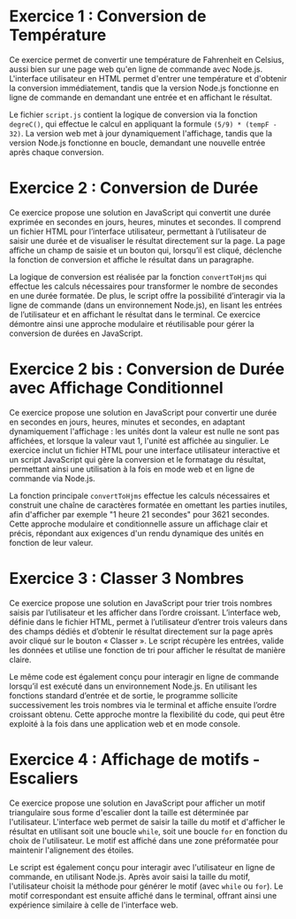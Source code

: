 # Exercice 1 : Conversion de Température

Ce exercice permet de convertir une température de Fahrenheit en Celsius, aussi bien sur une page web qu'en ligne de commande avec Node.js. L'interface utilisateur en HTML permet d'entrer une température et d'obtenir la conversion immédiatement, tandis que la version Node.js fonctionne en ligne de commande en demandant une entrée et en affichant le résultat.

Le fichier `script.js` contient la logique de conversion via la fonction `degreC()`, qui effectue le calcul en appliquant la formule `(5/9) * (tempF - 32)`. La version web met à jour dynamiquement l'affichage, tandis que la version Node.js fonctionne en boucle, demandant une nouvelle entrée après chaque conversion.

# Exercice 2 : Conversion de Durée

Ce exercice propose une solution en JavaScript qui convertit une durée exprimée en secondes en jours, heures, minutes et secondes. Il comprend un fichier HTML pour l’interface utilisateur, permettant à l’utilisateur de saisir une durée et de visualiser le résultat directement sur la page. La page affiche un champ de saisie et un bouton qui, lorsqu’il est cliqué, déclenche la fonction de conversion et affiche le résultat dans un paragraphe.

La logique de conversion est réalisée par la fonction `convertToHjms` qui effectue les calculs nécessaires pour transformer le nombre de secondes en une durée formatée. De plus, le script offre la possibilité d’interagir via la ligne de commande (dans un environnement Node.js), en lisant les entrées de l’utilisateur et en affichant le résultat dans le terminal. Ce exercice démontre ainsi une approche modulaire et réutilisable pour gérer la conversion de durées en JavaScript.



# Exercice 2 bis : Conversion de Durée avec Affichage Conditionnel

Ce exercice propose une solution en JavaScript pour convertir une durée en secondes en jours, heures, minutes et secondes, en adaptant dynamiquement l'affichage : les unités dont la valeur est nulle ne sont pas affichées, et lorsque la valeur vaut 1, l'unité est affichée au singulier. Le exercice inclut un fichier HTML pour une interface utilisateur interactive et un script JavaScript qui gère la conversion et le formatage du résultat, permettant ainsi une utilisation à la fois en mode web et en ligne de commande via Node.js.

La fonction principale `convertToHjms` effectue les calculs nécessaires et construit une chaîne de caractères formatée en omettant les parties inutiles, afin d'afficher par exemple "1 heure 21 secondes" pour 3621 secondes. Cette approche modulaire et conditionnelle assure un affichage clair et précis, répondant aux exigences d'un rendu dynamique des unités en fonction de leur valeur.


# Exercice 3 : Classer 3 Nombres

Ce exercice propose une solution en JavaScript pour trier trois nombres saisis par l’utilisateur et les afficher dans l’ordre croissant. L’interface web, définie dans le fichier HTML, permet à l’utilisateur d’entrer trois valeurs dans des champs dédiés et d’obtenir le résultat directement sur la page après avoir cliqué sur le bouton « Classer ». Le script récupère les entrées, valide les données et utilise une fonction de tri pour afficher le résultat de manière claire.

Le même code est également conçu pour interagir en ligne de commande lorsqu’il est exécuté dans un environnement Node.js. En utilisant les fonctions standard d’entrée et de sortie, le programme sollicite successivement les trois nombres via le terminal et affiche ensuite l’ordre croissant obtenu. Cette approche montre la flexibilité du code, qui peut être exploité à la fois dans une application web et en mode console.


# Exercice 4 : Affichage de motifs - Escaliers

Ce exercice propose une solution en JavaScript pour afficher un motif triangulaire sous forme d'escalier dont la taille est déterminée par l'utilisateur. L'interface web permet de saisir la taille du motif et d'afficher le résultat en utilisant soit une boucle `while`, soit une boucle `for` en fonction du choix de l'utilisateur. Le motif est affiché dans une zone préformatée pour maintenir l'alignement des étoiles.

Le script est également conçu pour interagir avec l'utilisateur en ligne de commande, en utilisant Node.js. Après avoir saisi la taille du motif, l'utilisateur choisit la méthode pour générer le motif (avec `while` ou `for`). Le motif correspondant est ensuite affiché dans le terminal, offrant ainsi une expérience similaire à celle de l'interface web.